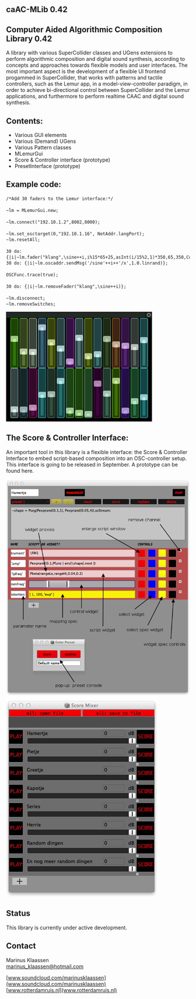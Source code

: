 **caAC-MLib 0.42**
---
**Computer Aided Algorithmic Composition Library 0.42**
---

 
A library with various SuperCollider classes and UGens extensions to perform algorithmic composition and digital sound synthesis, according to concepts and approaches towards flexible models and user interfaces. The most important aspect is the development of a flexible UI frontend progammed in SuperCollider, that works with patterns and tactile controllers, such as the Lemur app, in a model-view-controller paradigm, in order to achieve bi-directional control between SuperCollider and the Lemur applications, and furthermore to perform realtime CAAC and digital sound synthesis.    



**Contents:**
---
 
- Various GUI elements  
- Various (Demand) UGens  
- Various Pattern classes   
- MLemurGui  
- Score & Controller interface (prototype) 
- PresetInterface (prototype) 



**Example code:**  
---
    
    /*Add 30 faders to the Lemur interface:*/
    
    ~lm = MLemurGui.new; 
     
    ~lm.connect("192.10.1.2",8002,8000);    

    ~lm.set_osctarget(0,"192.10.1.16", NetAddr.langPort);   
    ~lm.resetAll;
    
    30 do: {|i|~lm.fader("klang",\sine++i,i%15*65+25,asInt(i/15%2,1)*350,65,350,Color.rand)};
    30 do: {|i|~lm.oscaddr.sendMsg('/sine'++i++'/x',1.0.linrand)}; 
 
    OSCFunc.trace(true);

    30 do: {|i|~lm.removeFader("klang",\sine++i)}; 

    ~lm.disconnect;
    ~lm.removeSwitches;



<img src="/Lemur/HelpSource/Classes/lpict.png" alt="Build Interface" width="400" height="300">



**The Score & Controller Interface:**
---
An important tool in this library is a flexible interface: the Score & Controller Interface to embed script-based composition into an OSC-controller setup. This interface is going to be released in September. A prototype can be found here. 

<img src="score.png" alt="Score" >

<img src="mixer.png" alt="Mixer">



**Status**
---
This library is currently under active development. 



**Contact**
---

Marinus Klaassen  
marinus_klaassen@hotmail.com 

[www.soundcloud.com/marinusklaassen](www.soundcloud.com/marinusklaassen)  
[www.rotterdamruis.nl](www.rotterdamruis.nl)








